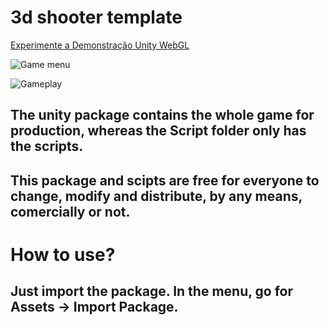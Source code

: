 # 3d shooter template

[Experimente a Demonstração Unity WebGL](https://play.unity.com/webgl/9b853a52-e8b7-43fb-ac4a-215134f1e618?screenshot=false&embedType=embed)

![Game menu](https://uc204a3772ea51520ba95d073a18.previews.dropboxusercontent.com/p/thumb/AB_hT0HYIa40sLdZZYjCXuFvntDZ2G6K6iKpK0u9XqpGtky6y6txwGJjbHXEdIX6C5fy-GX0QQfWhaLxuQUgWW9FtwLHsFX73s_6jy_lDGioFVPm17d38rgUCION6G6eQggkLVenXuinQIQ-ZliRJTnG9Bs8IVtGcOGoMhfbMW-4AvZF3ygkWEeqsW_5nR6sBswC3uHxQmQMB1pYvf01wAVqeZNM9IIruOjyRyjus4eCq-EplzuzwwRM3AVQVkUF6iQMHGX71NPI0YMSRydjPgtOYwnaWEmJ9Uurm19bHsY39zHc-pr7JTdfoU1tq0gJSoRT90rXIk9Y3yrNtMnyUdIJ66kVxuTo1Mm9qD8P1cL3PsLuyCOYTqdIjh8nXp--JQY/p.jpeg)

![Gameplay](https://uce5978f0f8b784531316bcfe731.previews.dropboxusercontent.com/p/thumb/AB9Yp9jOW6bylUy92bNryVr3MZiyibyZXYpfIXs90BIcnQZhoTi4_pg09QWeHdlw4ImHB7nr4NXzWn-baNXnaRZ-ohR152GTvI-ZtK_6VntgsqCnccljdDHZGB39HiacYZhZaFZifLpkb9A6tXRe0b4fj0a6wkFM_b3hYdxbv4CcKUpGRIV3kNr5TrRo2a6bLZ2qbizEAeZ4gXnQNHhmauzBJLYiLxa6_1KafJExDSVnL7mCmLRIjN0Ink8QG3b8acA0mLbke3uOKI0BcVFGMi7GnEd8GsVMKJovwuzENTydQiCB-yMdzZMlN1uS4RM783S6HvgPPIs4MiFEi9_OLrZbHirIX_bFBg-ucbwuu4pkbTz6SWAwQM2qcET9qfKCaCA/p.jpeg)

## The unity package contains the whole game for production, whereas the Script folder only has the scripts. 
## This package and scipts are free for everyone to change, modify and distribute, by any means, comercially or not. 

# How to use?

## Just import the package. In the menu, go for Assets -> Import Package.
